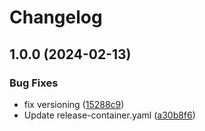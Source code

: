 # Changelog

## 1.0.0 (2024-02-13)


### Bug Fixes

* fix versioning ([15288c9](https://github.com/soerenschneider/vicinitas/commit/15288c9b87d7a8062c1e625b477c626a298840d2))
* Update release-container.yaml ([a30b8f6](https://github.com/soerenschneider/vicinitas/commit/a30b8f6fef2cae19791d4de238154d79ca2d7953))
